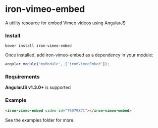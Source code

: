 # iron-vimeo-embed
A utility resource for embed Vimeo videos using AngularJS

### Install

`bower install iron-vimeo-embed`

Once installed, add iron-vimeo-embed as a dependency in your module:

```javascript
angular.module('myModule', ['ironVimeoEmbed']);
```

### Requirements

**AngularJS v1.3.0+** is supported

### Example
```html
<iron-vimeo-embed video-id="76979871"></iron-vimeo-embed>
```

See the examples folder for more.
